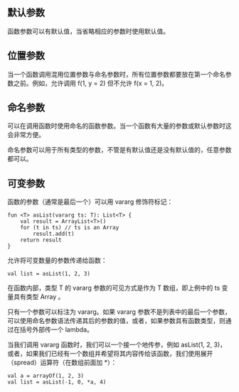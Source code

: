## 默认参数

函数参数可以有默认值，当省略相应的参数时使用默认值。

## 位置参数

当一个函数调用混用位置参数与命名参数时，所有位置参数都要放在第一个命名参数之前。例如，允许调用 f(1, y = 2) 但不允许 f(x = 1, 2)。

## 命名参数

可以在调用函数时使用命名的函数参数。当一个函数有大量的参数或默认参数时这会非常方便。

命名参数可以用于所有类型的参数，不管是有默认值还是没有默认值的，任意参数都可以。

## 可变参数

函数的参数（通常是最后一个）可以用 vararg 修饰符标记：

```
fun <T> asList(vararg ts: T): List<T> {
    val result = ArrayList<T>()
    for (t in ts) // ts is an Array
        result.add(t)
    return result
}
```

允许将可变数量的参数传递给函数：

```
val list = asList(1, 2, 3)
```

在函数内部，类型 T 的 vararg 参数的可见方式是作为 T 数组，即上例中的 ts 变量具有类型 Array <out T>。

只有一个参数可以标注为 vararg。如果 vararg 参数不是列表中的最后一个参数， 可以使用命名参数语法传递其后的参数的值，或者，如果参数具有函数类型，则通过在括号外部传一个 lambda。

当我们调用 vararg 函数时，我们可以一个接一个地传参，例如 asList(1, 2, 3)，或者，如果我们已经有一个数组并希望将其内容传给该函数，我们使用展开（spread）运算符（在数组前面加 *）：

```
val a = arrayOf(1, 2, 3)
val list = asList(-1, 0, *a, 4)
```
